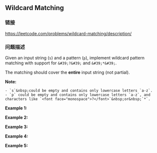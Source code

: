 ## Wildcard Matching  
### 链接  
https://leetcode.com/problems/wildcard-matching/description/  
### 问题描述
Given an input string (`s`) and a pattern (`p`), implement wildcard pattern matching with support for `&#39;?&#39;` and `&#39;*&#39;`.

The matching should cover the **entire** input string (not partial).

**Note:**

	- `s`&nbsp;could be empty and contains only lowercase letters `a-z`.
	- `p` could be empty and contains only lowercase letters `a-z`, and characters like `<font face="monospace">?</font>`&nbsp;or&nbsp;`*`.

**Example 1:**

**Example 2:**

**Example 3:**

**Example 4:**

**Example 5:**
